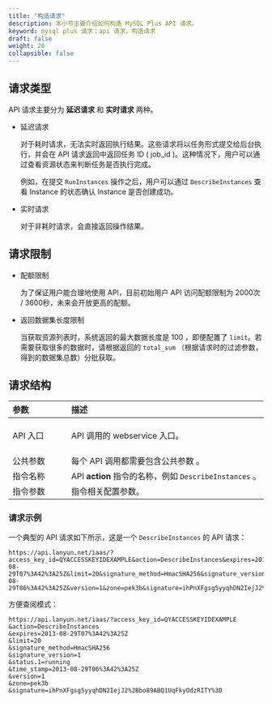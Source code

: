 ```yaml
---
title: "构造请求"
description: 本小节主要介绍如何构造 MySQL Plus API 请求。 
keyword: mysql plus 请求；api 请求，构造请求
draft: false
weight: 20
collapsible: false
---
```



## 请求类型

API 请求主要分为 **延迟请求** 和 **实时请求** 两种。

- 延迟请求
  
  对于耗时请求，无法实时返回执行结果。这些请求将以任务形式提交给后台执行，并会在 API 请求返回中返回任务 ID ( job_id )。这种情况下，用户可以通过查看资源状态来判断任务是否执行完成。
  
  例如，在提交 `RunInstances` 操作之后，用户可以通过 `DescribeInstances` 查看 Instance 的状态确认 Instance 是否创建成功。

- 实时请求
  
  对于非耗时请求，会直接返回操作结果。

## 请求限制

- 配额限制
  
  为了保证用户能合理地使用 API，目前初始用户 API 访问配额限制为 2000次 / 3600秒，未来会开放更高的配额。

- 返回数据集长度限制
  
  当获取资源列表时，系统返回的最大数据长度是 100 ，即便配置了 `limit`。若需要获取很多的数据时，请根据返回的 `total_sum` （根据请求时的过滤参数，得到的数据集总数）分批获取。

## 请求结构

|<span style="display:inline-block;width:100px">参数</span> |<span style="display:inline-block;width:380px">描述</span>|<span style="display:inline-block;width:200px">说明</span>|
| :--- | :--- | :--- | 
| API 入口 | API 调用的 webservice 入口。| 统一为 [https://api.qingcloud.com/iaas/](https://api.qingcloud.com/iaas/) |
| 公共参数 | 每个 API 调用都需要包含公共参数 。| 详情可见 [公共参数](../../parameters) |
| 指令名称 | API **action** 指令的名称，例如 `DescribeInstances` 。 | - |
| 指令参数 | 指令相关配置参数。 |  - |

### 请求示例

一个典型的 API 请求如下所示，这是一个 `DescribeInstances` 的 API 请求：

```url
https://api.lanyun.net/iaas/?access_key_id=QYACCESSKEYIDEXAMPLE&action=DescribeInstances&expires=2013-08-29T07%3A42%3A25Z&limit=20&signature_method=HmacSHA256&signature_version=1&status.1=running&time_stamp=2013-08-29T06%3A42%3A25Z&version=1&zone=pek3b&signature=ihPnXFgsg5yyqhDN2IejJ2%2Bbo89ABQ1UqFkyOdzRITY%3D
```

方便查阅模式：

```url
https://api.lanyun.net/iaas/?access_key_id=QYACCESSKEYIDEXAMPLE
&action=DescribeInstances
&expires=2013-08-29T07%3A42%3A25Z
&limit=20
&signature_method=HmacSHA256
&signature_version=1
&status.1=running
&time_stamp=2013-08-29T06%3A42%3A25Z
&version=1
&zone=pek3b
&signature=ihPnXFgsg5yyqhDN2IejJ2%2Bbo89ABQ1UqFkyOdzRITY%3D
```
